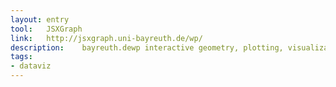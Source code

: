 ```yaml
---
layout: entry
tool:	JSXGraph
link:	http://jsxgraph.uni-bayreuth.de/wp/
description:	bayreuth.dewp interactive geometry, plotting, visualization
tags:
- dataviz	
---
```

